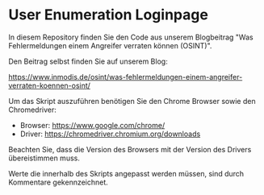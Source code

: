 # User Enumeration Loginpage

In diesem Repository finden Sie den Code aus unserem Blogbeitrag "Was Fehlermeldungen einem Angreifer verraten können (OSINT)".

Den Beitrag selbst finden Sie auf unserem Blog: 

https://www.inmodis.de/osint/was-fehlermeldungen-einem-angreifer-verraten-koennen-osint/ 


Um das Skript auszuführen benötigen Sie den Chrome Browser sowie den Chromedriver:
- Browser: https://www.google.com/chrome/
- Driver: https://chromedriver.chromium.org/downloads 

Beachten Sie, dass die Version des Browsers mit der Version des Drivers übereistimmen muss. 

Werte die innerhalb des Skripts angepasst werden müssen, sind durch Kommentare gekennzeichnet. 

